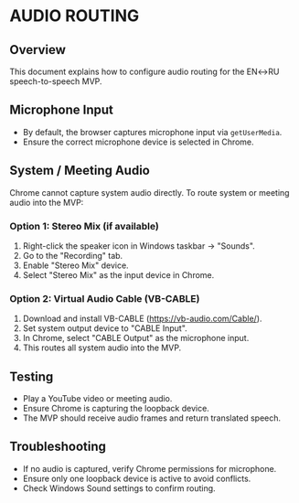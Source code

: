 # AUDIO ROUTING

## Overview
This document explains how to configure audio routing for the EN↔RU speech-to-speech MVP.

## Microphone Input
- By default, the browser captures microphone input via `getUserMedia`.
- Ensure the correct microphone device is selected in Chrome.

## System / Meeting Audio
Chrome cannot capture system audio directly. To route system or meeting audio into the MVP:

### Option 1: Stereo Mix (if available)
1. Right-click the speaker icon in Windows taskbar → "Sounds".
2. Go to the "Recording" tab.
3. Enable "Stereo Mix" device.
4. Select "Stereo Mix" as the input device in Chrome.

### Option 2: Virtual Audio Cable (VB-CABLE)
1. Download and install VB-CABLE (https://vb-audio.com/Cable/).
2. Set system output device to "CABLE Input".
3. In Chrome, select "CABLE Output" as the microphone input.
4. This routes all system audio into the MVP.

## Testing
- Play a YouTube video or meeting audio.
- Ensure Chrome is capturing the loopback device.
- The MVP should receive audio frames and return translated speech.

## Troubleshooting
- If no audio is captured, verify Chrome permissions for microphone.
- Ensure only one loopback device is active to avoid conflicts.
- Check Windows Sound settings to confirm routing.
